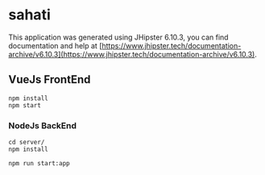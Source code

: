 # sahati

This application was generated using JHipster 6.10.3, you can find documentation and help at [https://www.jhipster.tech/documentation-archive/v6.10.3](https://www.jhipster.tech/documentation-archive/v6.10.3).

## VueJs FrontEnd

    npm install
    npm start

### NodeJs BackEnd

    cd server/
    npm install

    npm run start:app
